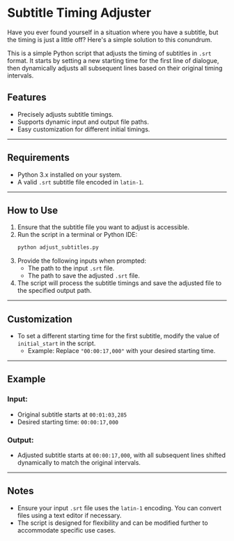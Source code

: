 # Subtitle Timing Adjuster

Have you ever found yourself in a situation where you have a subtitle, but the timing is just a little off? Here's a simple solution to this conundrum. 

This is a simple Python script that adjusts the timing of subtitles in `.srt` format. It starts by setting a new starting time for the first line of dialogue, then dynamically adjusts all subsequent lines based on their original timing intervals.

## Features
- Precisely adjusts subtitle timings.
- Supports dynamic input and output file paths.
- Easy customization for different initial timings.

---

## Requirements
- Python 3.x installed on your system.
- A valid `.srt` subtitle file encoded in `latin-1`.

---

## How to Use
1. Ensure that the subtitle file you want to adjust is accessible.
2. Run the script in a terminal or Python IDE:
   ```bash
   python adjust_subtitles.py
   ```
3. Provide the following inputs when prompted:
   - The path to the input `.srt` file.
   - The path to save the adjusted `.srt` file.
4. The script will process the subtitle timings and save the adjusted file to the specified output path.

---

## Customization
- To set a different starting time for the first subtitle, modify the value of `initial_start` in the script.
  - Example: Replace `"00:00:17,000"` with your desired starting time.

---

## Example
### Input:
- Original subtitle starts at `00:01:03,285`
- Desired starting time: `00:00:17,000`

### Output:
- Adjusted subtitle starts at `00:00:17,000`, with all subsequent lines shifted dynamically to match the original intervals.

---

## Notes
- Ensure your input `.srt` file uses the `latin-1` encoding. You can convert files using a text editor if necessary.
- The script is designed for flexibility and can be modified further to accommodate specific use cases.


